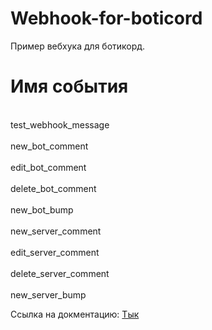 # Webhook-for-boticord

Пример вебхука для ботикорд.

# Имя события	        

<br> test_webhook_message	
<br> new_bot_comment	      
<br> edit_bot_comment	    
<br> delete_bot_comment	  
<br> new_bot_bump	        
<br> new_server_comment	  
<br> edit_server_comment	  
<br> delete_server_comment	
<br> new_server_bump	      

Ссылка на докментацию: [Тык](https://docs.boticord.top/webhooks/)
